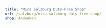 ```yaml
---
title: "Mira Salzburg Duty-Free Shop"
url: /salzburg/mira-salzburg-duty-free-shop/
shop: Andenken
---
```

